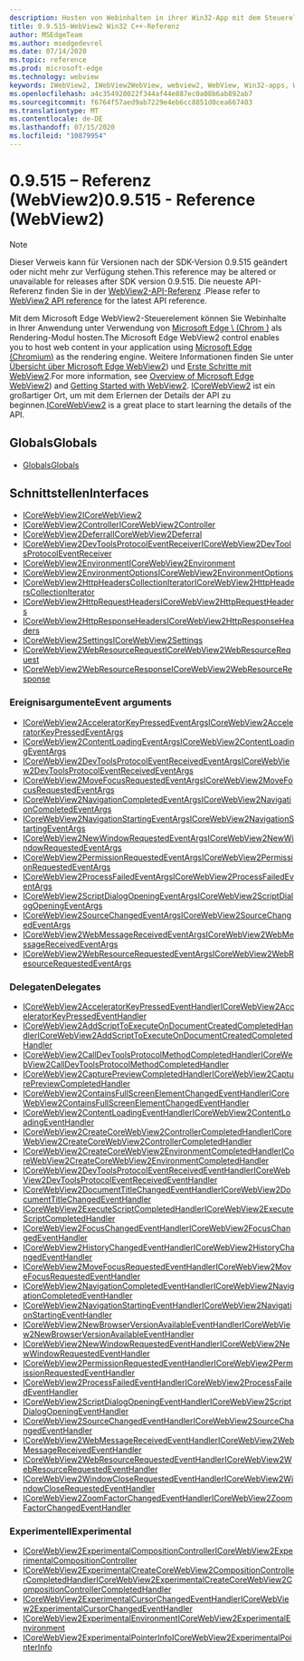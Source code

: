 ```yaml
---
description: Hosten von Webinhalten in ihrer Win32-App mit dem Steuerelement "Microsoft Edge WebView 2"
title: 0.9.515-WebView2 Win32 C++-Referenz
author: MSEdgeTeam
ms.author: msedgedevrel
ms.date: 07/14/2020
ms.topic: reference
ms.prod: microsoft-edge
ms.technology: webview
keywords: IWebView2, IWebView2WebView, webview2, WebView, Win32-apps, Win32, Edge, ICoreWebView2, ICoreWebView2Controller, Browser-Steuerelement, Edge-HTML
ms.openlocfilehash: a4c354920022f344af44e887ec0a08b6ab892ab7
ms.sourcegitcommit: f6764f57aed9ab7229e4eb6cc8851d0cea667403
ms.translationtype: MT
ms.contentlocale: de-DE
ms.lasthandoff: 07/15/2020
ms.locfileid: "10879954"
---
```

# <span data-ttu-id="3302d-104">0.9.515 ⁠–⁠ Referenz (WebView2)</span><span class="sxs-lookup"><span data-stu-id="3302d-104">0.9.515 - Reference (WebView2)</span></span>  

> [!NOTE]
> <span data-ttu-id="3302d-105">Dieser Verweis kann für Versionen nach der SDK-Version 0.9.515 geändert oder nicht mehr zur Verfügung stehen.</span><span class="sxs-lookup"><span data-stu-id="3302d-105">This reference may be altered or unavailable for releases after SDK version 0.9.515.</span></span> <span data-ttu-id="3302d-106">Die neueste API-Referenz finden Sie in der [WebView2-API-Referenz](../../webview2-api-reference.md) .</span><span class="sxs-lookup"><span data-stu-id="3302d-106">Please refer to [WebView2 API reference](../../webview2-api-reference.md) for the latest API reference.</span></span>

<span data-ttu-id="3302d-107">Mit dem Microsoft Edge WebView2-Steuerelement können Sie Webinhalte in Ihrer Anwendung unter Verwendung von [Microsoft Edge \ (Chrom \)](https://www.microsoftedgeinsider.com) als Rendering-Modul hosten.</span><span class="sxs-lookup"><span data-stu-id="3302d-107">The Microsoft Edge WebView2 control enables you to host web content in your application using [Microsoft Edge \(Chromium\)](https://www.microsoftedgeinsider.com) as the rendering engine.</span></span>  <span data-ttu-id="3302d-108">Weitere Informationen finden Sie unter [Übersicht über Microsoft Edge WebView2](../../index.md)) und [Erste Schritte mit WebView2](../../gettingstarted/win32.md).</span><span class="sxs-lookup"><span data-stu-id="3302d-108">For more information, see [Overview of Microsoft Edge WebView2](../../index.md)) and [Getting Started with WebView2](../../gettingstarted/win32.md).</span></span>  <span data-ttu-id="3302d-109">[ICoreWebView2](0-9-488/ICoreWebView2.md) ist ein großartiger Ort, um mit dem Erlernen der Details der API zu beginnen.</span><span class="sxs-lookup"><span data-stu-id="3302d-109">[ICoreWebView2](0-9-488/ICoreWebView2.md) is a great place to start learning the details of the API.</span></span>  

## <span data-ttu-id="3302d-110">Globals</span><span class="sxs-lookup"><span data-stu-id="3302d-110">Globals</span></span>  

*   [<span data-ttu-id="3302d-111">Globals</span><span class="sxs-lookup"><span data-stu-id="3302d-111">Globals</span></span>](0-9-488/webview2-idl.md)  

## <span data-ttu-id="3302d-112">Schnittstellen</span><span class="sxs-lookup"><span data-stu-id="3302d-112">Interfaces</span></span>  
*   [<span data-ttu-id="3302d-113">ICoreWebView2</span><span class="sxs-lookup"><span data-stu-id="3302d-113">ICoreWebView2</span></span>](0-9-488/icorewebview2.md)
*   [<span data-ttu-id="3302d-114">ICoreWebView2Controller</span><span class="sxs-lookup"><span data-stu-id="3302d-114">ICoreWebView2Controller</span></span>](0-9-488/icorewebview2controller.md)
*   [<span data-ttu-id="3302d-115">ICoreWebView2Deferral</span><span class="sxs-lookup"><span data-stu-id="3302d-115">ICoreWebView2Deferral</span></span>](0-9-488/icorewebview2deferral.md)
*   [<span data-ttu-id="3302d-116">ICoreWebView2DevToolsProtocolEventReceiver</span><span class="sxs-lookup"><span data-stu-id="3302d-116">ICoreWebView2DevToolsProtocolEventReceiver</span></span>](0-9-488/icorewebview2devtoolsprotocoleventreceiver.md)
*   [<span data-ttu-id="3302d-117">ICoreWebView2Environment</span><span class="sxs-lookup"><span data-stu-id="3302d-117">ICoreWebView2Environment</span></span>](0-9-488/icorewebview2environment.md)
*   [<span data-ttu-id="3302d-118">ICoreWebView2EnvironmentOptions</span><span class="sxs-lookup"><span data-stu-id="3302d-118">ICoreWebView2EnvironmentOptions</span></span>](0-9-488/icorewebview2environmentoptions.md)
*   [<span data-ttu-id="3302d-119">ICoreWebView2HttpHeadersCollectionIterator</span><span class="sxs-lookup"><span data-stu-id="3302d-119">ICoreWebView2HttpHeadersCollectionIterator</span></span>](0-9-488/icorewebview2httpheaderscollectioniterator.md)
*   [<span data-ttu-id="3302d-120">ICoreWebView2HttpRequestHeaders</span><span class="sxs-lookup"><span data-stu-id="3302d-120">ICoreWebView2HttpRequestHeaders</span></span>](0-9-488/icorewebview2httprequestheaders.md)
*   [<span data-ttu-id="3302d-121">ICoreWebView2HttpResponseHeaders</span><span class="sxs-lookup"><span data-stu-id="3302d-121">ICoreWebView2HttpResponseHeaders</span></span>](0-9-488/icorewebview2httpresponseheaders.md)
*   [<span data-ttu-id="3302d-122">ICoreWebView2Settings</span><span class="sxs-lookup"><span data-stu-id="3302d-122">ICoreWebView2Settings</span></span>](0-9-488/icorewebview2settings.md)
*   [<span data-ttu-id="3302d-123">ICoreWebView2WebResourceRequest</span><span class="sxs-lookup"><span data-stu-id="3302d-123">ICoreWebView2WebResourceRequest</span></span>](0-9-488/icorewebview2webresourcerequest.md)
*   [<span data-ttu-id="3302d-124">ICoreWebView2WebResourceResponse</span><span class="sxs-lookup"><span data-stu-id="3302d-124">ICoreWebView2WebResourceResponse</span></span>](0-9-488/icorewebview2webresourceresponse.md)

### <span data-ttu-id="3302d-125">Ereignisargumente</span><span class="sxs-lookup"><span data-stu-id="3302d-125">Event arguments</span></span>

*   [<span data-ttu-id="3302d-126">ICoreWebView2AcceleratorKeyPressedEventArgs</span><span class="sxs-lookup"><span data-stu-id="3302d-126">ICoreWebView2AcceleratorKeyPressedEventArgs</span></span>](0-9-488/icorewebview2acceleratorkeypressedeventargs.md)
*   [<span data-ttu-id="3302d-127">ICoreWebView2ContentLoadingEventArgs</span><span class="sxs-lookup"><span data-stu-id="3302d-127">ICoreWebView2ContentLoadingEventArgs</span></span>](0-9-488/icorewebview2contentloadingeventargs.md)
*   [<span data-ttu-id="3302d-128">ICoreWebView2DevToolsProtocolEventReceivedEventArgs</span><span class="sxs-lookup"><span data-stu-id="3302d-128">ICoreWebView2DevToolsProtocolEventReceivedEventArgs</span></span>](0-9-488/icorewebview2devtoolsprotocoleventreceivedeventargs.md)
*   [<span data-ttu-id="3302d-129">ICoreWebView2MoveFocusRequestedEventArgs</span><span class="sxs-lookup"><span data-stu-id="3302d-129">ICoreWebView2MoveFocusRequestedEventArgs</span></span>](0-9-488/icorewebview2movefocusrequestedeventargs.md)
*   [<span data-ttu-id="3302d-130">ICoreWebView2NavigationCompletedEventArgs</span><span class="sxs-lookup"><span data-stu-id="3302d-130">ICoreWebView2NavigationCompletedEventArgs</span></span>](0-9-488/icorewebview2navigationcompletedeventargs.md)
*   [<span data-ttu-id="3302d-131">ICoreWebView2NavigationStartingEventArgs</span><span class="sxs-lookup"><span data-stu-id="3302d-131">ICoreWebView2NavigationStartingEventArgs</span></span>](0-9-488/icorewebview2navigationstartingeventargs.md)
*   [<span data-ttu-id="3302d-132">ICoreWebView2NewWindowRequestedEventArgs</span><span class="sxs-lookup"><span data-stu-id="3302d-132">ICoreWebView2NewWindowRequestedEventArgs</span></span>](0-9-488/icorewebview2newwindowrequestedeventargs.md)
*   [<span data-ttu-id="3302d-133">ICoreWebView2PermissionRequestedEventArgs</span><span class="sxs-lookup"><span data-stu-id="3302d-133">ICoreWebView2PermissionRequestedEventArgs</span></span>](0-9-488/icorewebview2permissionrequestedeventargs.md)
*   [<span data-ttu-id="3302d-134">ICoreWebView2ProcessFailedEventArgs</span><span class="sxs-lookup"><span data-stu-id="3302d-134">ICoreWebView2ProcessFailedEventArgs</span></span>](0-9-488/icorewebview2processfailedeventargs.md)
*   [<span data-ttu-id="3302d-135">ICoreWebView2ScriptDialogOpeningEventArgs</span><span class="sxs-lookup"><span data-stu-id="3302d-135">ICoreWebView2ScriptDialogOpeningEventArgs</span></span>](0-9-488/icorewebview2scriptdialogopeningeventargs.md)
*   [<span data-ttu-id="3302d-136">ICoreWebView2SourceChangedEventArgs</span><span class="sxs-lookup"><span data-stu-id="3302d-136">ICoreWebView2SourceChangedEventArgs</span></span>](0-9-488/icorewebview2sourcechangedeventargs.md)
*   [<span data-ttu-id="3302d-137">ICoreWebView2WebMessageReceivedEventArgs</span><span class="sxs-lookup"><span data-stu-id="3302d-137">ICoreWebView2WebMessageReceivedEventArgs</span></span>](0-9-488/icorewebview2webmessagereceivedeventargs.md)
*   [<span data-ttu-id="3302d-138">ICoreWebView2WebResourceRequestedEventArgs</span><span class="sxs-lookup"><span data-stu-id="3302d-138">ICoreWebView2WebResourceRequestedEventArgs</span></span>](0-9-488/icorewebview2webresourcerequestedeventargs.md)

### <span data-ttu-id="3302d-139">Delegaten</span><span class="sxs-lookup"><span data-stu-id="3302d-139">Delegates</span></span>

*   [<span data-ttu-id="3302d-140">ICoreWebView2AcceleratorKeyPressedEventHandler</span><span class="sxs-lookup"><span data-stu-id="3302d-140">ICoreWebView2AcceleratorKeyPressedEventHandler</span></span>](0-9-488/icorewebview2acceleratorkeypressedeventhandler.md)
*   [<span data-ttu-id="3302d-141">ICoreWebView2AddScriptToExecuteOnDocumentCreatedCompletedHandler</span><span class="sxs-lookup"><span data-stu-id="3302d-141">ICoreWebView2AddScriptToExecuteOnDocumentCreatedCompletedHandler</span></span>](0-9-488/icorewebview2addscripttoexecuteondocumentcreatedcompletedhandler.md)
*   [<span data-ttu-id="3302d-142">ICoreWebView2CallDevToolsProtocolMethodCompletedHandler</span><span class="sxs-lookup"><span data-stu-id="3302d-142">ICoreWebView2CallDevToolsProtocolMethodCompletedHandler</span></span>](0-9-488/icorewebview2calldevtoolsprotocolmethodcompletedhandler.md)
*   [<span data-ttu-id="3302d-143">ICoreWebView2CapturePreviewCompletedHandler</span><span class="sxs-lookup"><span data-stu-id="3302d-143">ICoreWebView2CapturePreviewCompletedHandler</span></span>](0-9-488/icorewebview2capturepreviewcompletedhandler.md)
*   [<span data-ttu-id="3302d-144">ICoreWebView2ContainsFullScreenElementChangedEventHandler</span><span class="sxs-lookup"><span data-stu-id="3302d-144">ICoreWebView2ContainsFullScreenElementChangedEventHandler</span></span>](0-9-488/icorewebview2containsfullscreenelementchangedeventhandler.md)
*   [<span data-ttu-id="3302d-145">ICoreWebView2ContentLoadingEventHandler</span><span class="sxs-lookup"><span data-stu-id="3302d-145">ICoreWebView2ContentLoadingEventHandler</span></span>](0-9-488/icorewebview2contentloadingeventhandler.md)
*   [<span data-ttu-id="3302d-146">ICoreWebView2CreateCoreWebView2ControllerCompletedHandler</span><span class="sxs-lookup"><span data-stu-id="3302d-146">ICoreWebView2CreateCoreWebView2ControllerCompletedHandler</span></span>](0-9-488/icorewebview2createcorewebview2controllercompletedhandler.md)
*   [<span data-ttu-id="3302d-147">ICoreWebView2CreateCoreWebView2EnvironmentCompletedHandler</span><span class="sxs-lookup"><span data-stu-id="3302d-147">ICoreWebView2CreateCoreWebView2EnvironmentCompletedHandler</span></span>](0-9-488/icorewebview2createcorewebview2environmentcompletedhandler.md)
*   [<span data-ttu-id="3302d-148">ICoreWebView2DevToolsProtocolEventReceivedEventHandler</span><span class="sxs-lookup"><span data-stu-id="3302d-148">ICoreWebView2DevToolsProtocolEventReceivedEventHandler</span></span>](0-9-488/icorewebview2devtoolsprotocoleventreceivedeventhandler.md)
*   [<span data-ttu-id="3302d-149">ICoreWebView2DocumentTitleChangedEventHandler</span><span class="sxs-lookup"><span data-stu-id="3302d-149">ICoreWebView2DocumentTitleChangedEventHandler</span></span>](0-9-488/icorewebview2documenttitlechangedeventhandler.md)
*   [<span data-ttu-id="3302d-150">ICoreWebView2ExecuteScriptCompletedHandler</span><span class="sxs-lookup"><span data-stu-id="3302d-150">ICoreWebView2ExecuteScriptCompletedHandler</span></span>](0-9-488/icorewebview2executescriptcompletedhandler.md)
*   [<span data-ttu-id="3302d-151">ICoreWebView2FocusChangedEventHandler</span><span class="sxs-lookup"><span data-stu-id="3302d-151">ICoreWebView2FocusChangedEventHandler</span></span>](0-9-488/icorewebview2focuschangedeventhandler.md)
*   [<span data-ttu-id="3302d-152">ICoreWebView2HistoryChangedEventHandler</span><span class="sxs-lookup"><span data-stu-id="3302d-152">ICoreWebView2HistoryChangedEventHandler</span></span>](0-9-488/icorewebview2historychangedeventhandler.md)
*   [<span data-ttu-id="3302d-153">ICoreWebView2MoveFocusRequestedEventHandler</span><span class="sxs-lookup"><span data-stu-id="3302d-153">ICoreWebView2MoveFocusRequestedEventHandler</span></span>](0-9-488/icorewebview2movefocusrequestedeventhandler.md)
*   [<span data-ttu-id="3302d-154">ICoreWebView2NavigationCompletedEventHandler</span><span class="sxs-lookup"><span data-stu-id="3302d-154">ICoreWebView2NavigationCompletedEventHandler</span></span>](0-9-488/icorewebview2navigationcompletedeventhandler.md)
*   [<span data-ttu-id="3302d-155">ICoreWebView2NavigationStartingEventHandler</span><span class="sxs-lookup"><span data-stu-id="3302d-155">ICoreWebView2NavigationStartingEventHandler</span></span>](0-9-488/icorewebview2navigationstartingeventhandler.md)
*   [<span data-ttu-id="3302d-156">ICoreWebView2NewBrowserVersionAvailableEventHandler</span><span class="sxs-lookup"><span data-stu-id="3302d-156">ICoreWebView2NewBrowserVersionAvailableEventHandler</span></span>](0-9-488/icorewebview2newbrowserversionavailableeventhandler.md)
*   [<span data-ttu-id="3302d-157">ICoreWebView2NewWindowRequestedEventHandler</span><span class="sxs-lookup"><span data-stu-id="3302d-157">ICoreWebView2NewWindowRequestedEventHandler</span></span>](0-9-488/icorewebview2newwindowrequestedeventhandler.md)
*   [<span data-ttu-id="3302d-158">ICoreWebView2PermissionRequestedEventHandler</span><span class="sxs-lookup"><span data-stu-id="3302d-158">ICoreWebView2PermissionRequestedEventHandler</span></span>](0-9-488/icorewebview2permissionrequestedeventhandler.md)
*   [<span data-ttu-id="3302d-159">ICoreWebView2ProcessFailedEventHandler</span><span class="sxs-lookup"><span data-stu-id="3302d-159">ICoreWebView2ProcessFailedEventHandler</span></span>](0-9-488/icorewebview2processfailedeventhandler.md)
*   [<span data-ttu-id="3302d-160">ICoreWebView2ScriptDialogOpeningEventHandler</span><span class="sxs-lookup"><span data-stu-id="3302d-160">ICoreWebView2ScriptDialogOpeningEventHandler</span></span>](0-9-488/icorewebview2scriptdialogopeningeventhandler.md)
*   [<span data-ttu-id="3302d-161">ICoreWebView2SourceChangedEventHandler</span><span class="sxs-lookup"><span data-stu-id="3302d-161">ICoreWebView2SourceChangedEventHandler</span></span>](0-9-488/icorewebview2sourcechangedeventhandler.md)
*   [<span data-ttu-id="3302d-162">ICoreWebView2WebMessageReceivedEventHandler</span><span class="sxs-lookup"><span data-stu-id="3302d-162">ICoreWebView2WebMessageReceivedEventHandler</span></span>](0-9-488/icorewebview2webmessagereceivedeventhandler.md)
*   [<span data-ttu-id="3302d-163">ICoreWebView2WebResourceRequestedEventHandler</span><span class="sxs-lookup"><span data-stu-id="3302d-163">ICoreWebView2WebResourceRequestedEventHandler</span></span>](0-9-488/icorewebview2webresourcerequestedeventhandler.md)
*   [<span data-ttu-id="3302d-164">ICoreWebView2WindowCloseRequestedEventHandler</span><span class="sxs-lookup"><span data-stu-id="3302d-164">ICoreWebView2WindowCloseRequestedEventHandler</span></span>](0-9-488/icorewebview2windowcloserequestedeventhandler.md)
*   [<span data-ttu-id="3302d-165">ICoreWebView2ZoomFactorChangedEventHandler</span><span class="sxs-lookup"><span data-stu-id="3302d-165">ICoreWebView2ZoomFactorChangedEventHandler</span></span>](0-9-488/icorewebview2zoomfactorchangedeventhandler.md)

### <span data-ttu-id="3302d-166">Experimentell</span><span class="sxs-lookup"><span data-stu-id="3302d-166">Experimental</span></span>

*   [<span data-ttu-id="3302d-167">ICoreWebView2ExperimentalCompositionController</span><span class="sxs-lookup"><span data-stu-id="3302d-167">ICoreWebView2ExperimentalCompositionController</span></span>](0-9-488/icorewebview2experimentalcompositioncontroller.md)
*   [<span data-ttu-id="3302d-168">ICoreWebView2ExperimentalCreateCoreWebView2CompositionControllerCompletedHandler</span><span class="sxs-lookup"><span data-stu-id="3302d-168">ICoreWebView2ExperimentalCreateCoreWebView2CompositionControllerCompletedHandler</span></span>](0-9-488/icorewebview2experimentalcreatecorewebview2compositioncontrollercompletedhandler.md)
*   [<span data-ttu-id="3302d-169">ICoreWebView2ExperimentalCursorChangedEventHandler</span><span class="sxs-lookup"><span data-stu-id="3302d-169">ICoreWebView2ExperimentalCursorChangedEventHandler</span></span>](0-9-488/icorewebview2experimentalcursorchangedeventhandler.md)
*   [<span data-ttu-id="3302d-170">ICoreWebView2ExperimentalEnvironment</span><span class="sxs-lookup"><span data-stu-id="3302d-170">ICoreWebView2ExperimentalEnvironment</span></span>](0-9-488/icorewebview2experimentalenvironment.md)
*   [<span data-ttu-id="3302d-171">ICoreWebView2ExperimentalPointerInfo</span><span class="sxs-lookup"><span data-stu-id="3302d-171">ICoreWebView2ExperimentalPointerInfo</span></span>](0-9-488/icorewebview2experimentalpointerinfo.md)
